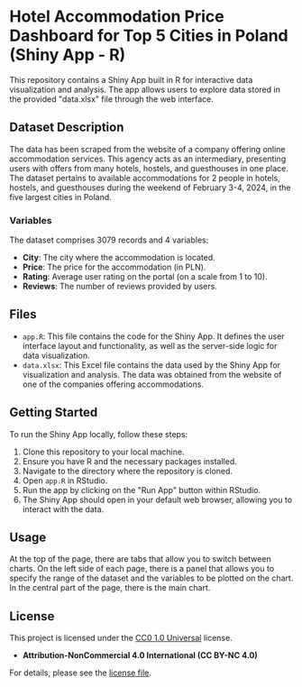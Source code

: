 # Hotel Accommodation Price Dashboard for Top 5 Cities in Poland (Shiny App - R)

This repository contains a Shiny App built in R for interactive data visualization and analysis. The app allows users to explore data stored in the provided "data.xlsx" file through the web interface.

## Dataset Description

The data has been scraped from the website of a company offering online accommodation services. This agency acts as an intermediary, presenting users with offers from many hotels, hostels, and guesthouses in one place. The dataset pertains to available accommodations for 2 people in hotels, hostels, and guesthouses during the weekend of February 3-4, 2024, in the five largest cities in Poland.

### Variables

The dataset comprises 3079 records and 4 variables:

- **City**: The city where the accommodation is located.
- **Price**: The price for the accommodation (in PLN).
- **Rating**: Average user rating on the portal (on a scale from 1 to 10).
- **Reviews**: The number of reviews provided by users.

## Files

- `app.R`: This file contains the code for the Shiny App. It defines the user interface layout and functionality, as well as the server-side logic for data visualization.
- `data.xlsx`: This Excel file contains the data used by the Shiny App for visualization and analysis. The data was obtained from the website of one of the companies offering accommodations.

## Getting Started

To run the Shiny App locally, follow these steps:

1. Clone this repository to your local machine.
2. Ensure you have R and the necessary packages installed.
3. Navigate to the directory where the repository is cloned.
4. Open `app.R` in RStudio.
5. Run the app by clicking on the "Run App" button within RStudio.
6. The Shiny App should open in your default web browser, allowing you to interact with the data.

## Usage

At the top of the page, there are tabs that allow you to switch between charts. On the left side of each page, there is a panel that allows you to specify the range of the dataset and the variables to be plotted on the chart. In the central part of the page, there is the main chart.

## License

This project is licensed under the [CC0 1.0 Universal](https://creativecommons.org/publicdomain/zero/1.0/) license.

- **Attribution-NonCommercial 4.0 International (CC BY-NC 4.0)**

For details, please see the [license file](LICENSE.md).




